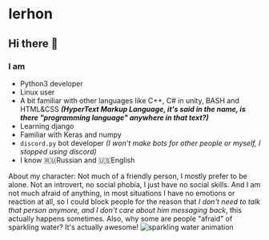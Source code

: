 # Ierhon
## Hi there 👋
### I am
- Python3 developer
- Linux user
- A bit familiar with other languages like C++, C# in unity, BASH and HTML&CSS ***(HyperText Markup Language, it's said in the name, is there "programming language" anywhere in that text?)***
- Learning django
- Familiar with Keras and numpy
- `discord.py` bot developer *(I won't make bots for other people or myself, I stopped using discord)*
- I know 🇷🇺Russian and 🇺🇸English

About my character: Not much of a friendly person, I mostly prefer to be alone. Not an introvert, no social phobia, I just have no social skills. And I am not much afraid of anything, in most situations I have no emotions or reaction at all, so I could block people for the reason that *I don't need to talk that person anymore, and I don't care about him messaging back*, this actually happens sometimes.
Also, why some are people "afraid" of sparkling water? It's actually awesome!
![sparkling water animation](https://media.tenor.com/Q2m92XARkTwAAAAd/bubbles-my.gif)
